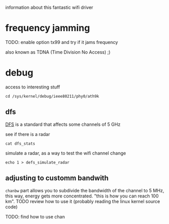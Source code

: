 information about this fantastic wifi driver

# frequency jamming

TODO: enable option tx99 and try if it jams frequency

also known as TDNA (Time Division No Access) ;)

# debug


access to interesting stuff

    cd /sys/kernel/debug/ieee80211/phy0/ath9k

## dfs

[DFS](https://en.wikipedia.org/wiki/Channel_allocation_schemes#DFS) is a standard that affects some channels of 5 GHz

see if there is a radar

    cat dfs_stats

simulate a radar, as a way to test the wifi channel change

    echo 1 > defs_simulate_radar

## adjusting to customm bandwith

`chanbw` part allows you to subdivide the bandwidth of the channel to 5 MHz, this way, energy gets more concentrated. "this is how you can reach 100 km". TODO review how to use it (probably reading the linux kernel source code)

TODO: find how to use chan
